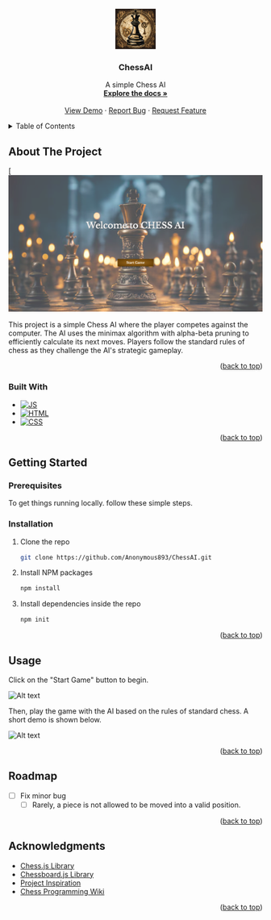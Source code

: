 <!-- PROJECT LOGO -->
<br />
<div align="center">
  <a href="https://github.com/Anonymous893/ChessAI">
    <img src="images/logo.png" alt="Logo" width="80" height="80">
  </a>

<h3 align="center">ChessAI</h3>

  <p align="center">
    A simple Chess AI
    <br />
    <a href="https://github.com/Anonymous893/ChessAI"><strong>Explore the docs »</strong></a>
    <br />
    <br />
    <a href="https://github.com/Anonymous893/ChessAI">View Demo</a>
    ·
    <a href="https://github.com/Anonymous893/ChessAI/issues/new?labels=bug&template=bug-report---.md">Report Bug</a>
    ·
    <a href="https://github.com/Anonymous893/ChessAI/issues/new?labels=enhancement&template=feature-request---.md">Request Feature</a>
  </p>
</div>

<!-- TABLE OF CONTENTS -->
<details>
  <summary>Table of Contents</summary>
  <ol>
    <li>
      <a href="#about-the-project">About The Project</a>
      <ul>
        <li><a href="#built-with">Built With</a></li>
      </ul>
    </li>
    <li>
      <a href="#getting-started">Getting Started</a>
      <ul>
        <li><a href="#prerequisites">Prerequisites</a></li>
        <li><a href="#installation">Installation</a></li>
      </ul>
    </li>
    <li><a href="#usage">Usage</a></li>
    <li><a href="#roadmap">Roadmap</a></li>
    <li><a href="#acknowledgments">Acknowledgments</a></li>
  </ol>
</details>



<!-- ABOUT THE PROJECT -->
## About The Project

[![Product Name Screen Shot][product-screenshot]

This project is a simple Chess AI where the player competes against the computer. The AI uses the minimax algorithm with alpha-beta pruning to efficiently calculate its next moves. Players follow the standard rules of chess as they challenge the AI's strategic gameplay.

<p align="right">(<a href="#readme-top">back to top</a>)</p>

### Built With

* [![JS][JavaScript]][JS-url]
* [![HTML][HTML5]][HTML-url]
* [![CSS][CSS3]][CSS-url]

<p align="right">(<a href="#readme-top">back to top</a>)</p>



<!-- GETTING STARTED -->
## Getting Started

### Prerequisites

To get things running locally. follow these simple steps.

### Installation

1. Clone the repo
   ```sh
   git clone https://github.com/Anonymous893/ChessAI.git
   ```
2. Install NPM packages
   ```sh
   npm install
   ```
3. Install dependencies inside the repo
   ```js
   npm init
   ```

<p align="right">(<a href="#readme-top">back to top</a>)</p>



<!-- USAGE EXAMPLES -->
## Usage

Click on the "Start Game" button to begin.

![Alt text](https://github.com/Anonymous893/ChessAI/blob/main/mages/chessIntro.gif)

Then, play the game with the AI based on the rules of standard chess. A short demo
is shown below.

![Alt text](https://github.com/Anonymous893/Chess/blob/main/images/chessPlay.gif)

<p align="right">(<a href="#readme-top">back to top</a>)</p>



<!-- ROADMAP -->
## Roadmap

- [ ] Fix minor bug
    - [ ] Rarely, a piece is not allowed to be moved into a valid position.

<p align="right">(<a href="#readme-top">back to top</a>)</p>



<!-- ACKNOWLEDGMENTS -->
## Acknowledgments

* [Chess.js Library](https://github.com/jhlywa/chess.js/blob/master/README.md)
* [Chessboard.js Library](https://chessboardjs.com/)
* [Project Inspiration](https://github.com/lhartikk/simple-chess-ai)
* [Chess Programming Wiki](https://www.chessprogramming.org/Main_Page)

<p align="right">(<a href="#readme-top">back to top</a>)</p>



<!-- MARKDOWN LINKS & IMAGES -->
[product-screenshot]: images/screenshot.png

[JavaScript]: https://img.shields.io/badge/JavaScript-FFD1DC?style=for-the-badge&logo=javascript&logoColor=black
[JS-url]: https://www.javascript.com/
[HTML5]: https://img.shields.io/badge/HTML-957DAD?style=for-the-badge&logo=html5&logoColor=white
[HTML-url]: https://html.com/
[CSS3]: https://img.shields.io/badge/CSS-A2BFFE?&style=for-the-badge&logo=css3&logoColor=white
[CSS-url]: https://developer.mozilla.org/en-US/docs/Web/CSS